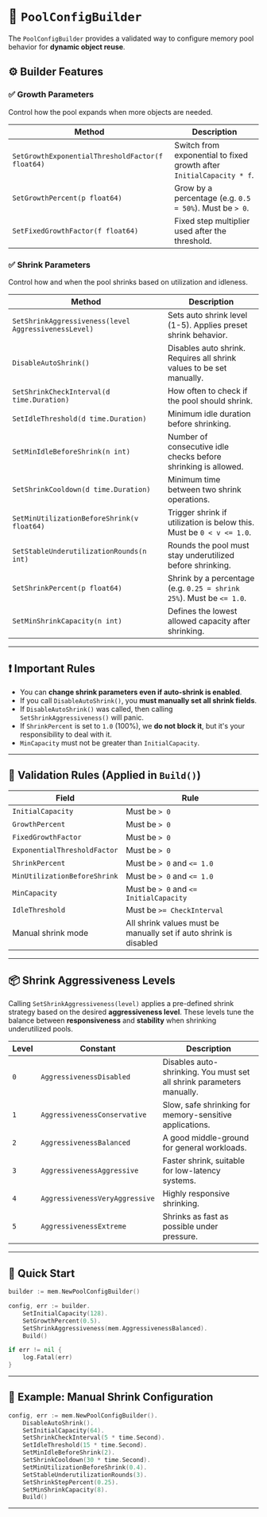 # 🧠 `PoolConfigBuilder` 

The `PoolConfigBuilder` provides a validated way to configure memory pool behavior for **dynamic object reuse**.

## ⚙️ Builder Features

### ✅ Growth Parameters

Control how the pool expands when more objects are needed.

| Method                                           | Description                                                          |
| ------------------------------------------------ | -------------------------------------------------------------------- |
| `SetGrowthExponentialThresholdFactor(f float64)` | Switch from exponential to fixed growth after `InitialCapacity * f`. |
| `SetGrowthPercent(p float64)`                    | Grow by a percentage (e.g. `0.5 = 50%`). Must be `> 0`.              |
| `SetFixedGrowthFactor(f float64)`                | Fixed step multiplier used after the threshold.                      |

### ✅ Shrink Parameters

Control how and when the pool shrinks based on utilization and idleness.

| Method                                               | Description                                                          |
| ---------------------------------------------------- | -------------------------------------------------------------------- |
| `SetShrinkAggressiveness(level AggressivenessLevel)` | Sets auto shrink level (1-5). Applies preset shrink behavior.        |
| `DisableAutoShrink()`                                | Disables auto shrink. Requires all shrink values to be set manually. |
| `SetShrinkCheckInterval(d time.Duration)`            | How often to check if the pool should shrink.                        |
| `SetIdleThreshold(d time.Duration)`                  | Minimum idle duration before shrinking.                              |
| `SetMinIdleBeforeShrink(n int)`                      | Number of consecutive idle checks before shrinking is allowed.       |
| `SetShrinkCooldown(d time.Duration)`                 | Minimum time between two shrink operations.                          |
| `SetMinUtilizationBeforeShrink(v float64)`           | Trigger shrink if utilization is below this. Must be `0 < v <= 1.0`. |
| `SetStableUnderutilizationRounds(n int)`             | Rounds the pool must stay underutilized before shrinking.            |
| `SetShrinkPercent(p float64)`                        | Shrink by a percentage (e.g. `0.25 = shrink 25%`). Must be `<= 1.0`. |
| `SetMinShrinkCapacity(n int)`                        | Defines the lowest allowed capacity after shrinking.                 |

---

## ❗ Important Rules

- You can **change shrink parameters even if auto-shrink is enabled**.
- If you call `DisableAutoShrink()`, you **must manually set all shrink fields**.
- If `DisableAutoShrink()` was called, then calling `SetShrinkAggressiveness()` will panic.
- If `ShrinkPercent` is set to `1.0` (100%), we **do not block it**, but it's your responsibility to deal with it.
- `MinCapacity` must not be greater than `InitialCapacity`.

---

## 🧼 Validation Rules (Applied in `Build()`)

| Field                        | Rule                                                              |
| ---------------------------- | ----------------------------------------------------------------- |
| `InitialCapacity`            | Must be `> 0`                                                     |
| `GrowthPercent`              | Must be `> 0`                                                     |
| `FixedGrowthFactor`          | Must be `> 0`                                                     |
| `ExponentialThresholdFactor` | Must be `> 0`                                                     |
| `ShrinkPercent`              | Must be `> 0` and `<= 1.0`                                        |
| `MinUtilizationBeforeShrink` | Must be `> 0` and `<= 1.0`                                        |
| `MinCapacity`                | Must be `> 0` and `<= InitialCapacity`                            |
| `IdleThreshold`              | Must be `>= CheckInterval`                                        |
| Manual shrink mode           | All shrink values must be manually set if auto shrink is disabled |

---

## 📦 Shrink Aggressiveness Levels

Calling `SetShrinkAggressiveness(level)` applies a pre-defined shrink strategy based on the desired **aggressiveness level**. These levels tune the balance between **responsiveness** and **stability** when shrinking underutilized pools.

| Level | Constant                       | Description                                                           |
| ----- | ------------------------------ | --------------------------------------------------------------------- |
| `0`   | `AggressivenessDisabled`       | Disables auto-shrinking. You must set all shrink parameters manually. |
| `1`   | `AggressivenessConservative`   | Slow, safe shrinking for memory-sensitive applications.               |
| `2`   | `AggressivenessBalanced`       | A good middle-ground for general workloads.                           |
| `3`   | `AggressivenessAggressive`     | Faster shrink, suitable for low-latency systems.                      |
| `4`   | `AggressivenessVeryAggressive` | Highly responsive shrinking.                                          |
| `5`   | `AggressivenessExtreme`        | Shrinks as fast as possible under pressure.                           |

---

## 🚀 Quick Start

```go
builder := mem.NewPoolConfigBuilder()

config, err := builder.
	SetInitialCapacity(128).
	SetGrowthPercent(0.5).
	SetShrinkAggressiveness(mem.AggressivenessBalanced).
	Build()

if err != nil {
	log.Fatal(err)
}
```

---

## 🧪 Example: Manual Shrink Configuration

```go
config, err := mem.NewPoolConfigBuilder().
	DisableAutoShrink().
	SetInitialCapacity(64).
	SetShrinkCheckInterval(5 * time.Second).
	SetIdleThreshold(15 * time.Second).
	SetMinIdleBeforeShrink(2).
	SetShrinkCooldown(30 * time.Second).
	SetMinUtilizationBeforeShrink(0.4).
	SetStableUnderutilizationRounds(3).
	SetShrinkStepPercent(0.25).
	SetMinShrinkCapacity(8).
	Build()
```

---
